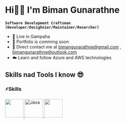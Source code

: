 # Hi👋🏻 I'm Biman Gunarathne

**`Software Development Craftsman (Developer/Desighnier/Maintainer/Resercher)`**

* 🌳 Live in Gampaha
* 💼 Portfolio is comming soon
* 📧 Direct contact me at [bimangunarathne@gmail.com](mailto:bimangunarathne@gmail.com) , [bimangunarathne@outlook.com](mailto:bimangunarathne@outlook.com)
* ☁️ Learn and follow Azure and AWS technologies

## Skills nad Tools I know 😎

### ⚡Skills


<p align="left">
  <a href="https://www.java.com/en/" target="_blank" rel="noreferrer">
    <img src="https://cdn.jsdelivr.net/gh/devicons/devicon/icons/java/java-original.svg" width="60" height="60" />   
  </a>
  <a href="https://developer.mozilla.org/en-US/docs/Web/JavaScript" target="_blank" rel="noreferrer">
    <img src="https://cdn.jsdelivr.net/gh/devicons/devicon/icons/javascript/javascript-plain.svg" alt="Java" width="60" height="60" />   
  </a>
  <a href="https://developer.mozilla.org/en-US/docs/Web/JavaScript" target="_blank" rel="noreferrer">
  <img src="https://cdn.jsdelivr.net/gh/devicons/devicon/icons/mysql/mysql-original.svg" width="60" height="60" />
  </a>
</p>

